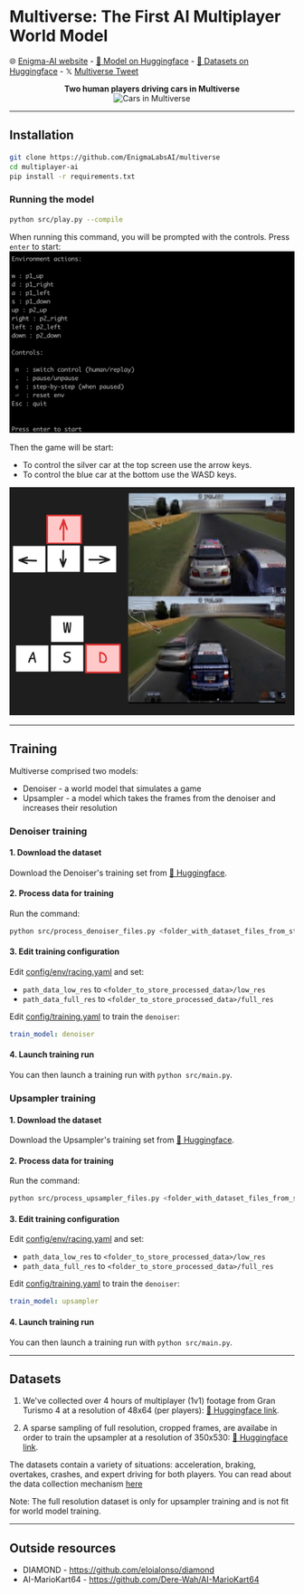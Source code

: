 # Multiverse: The First AI Multiplayer World Model

🌐 [Enigma-AI website](https://enigma-labs.io/) - [🤗 Model on Huggingface](https://huggingface.co/Enigma-AI/multiverse) -  [🤗 Datasets on Huggingface](https://huggingface.co/datasets/Enigma-AI/multiplayer-racing-low-res) - 𝕏 [Multiverse Tweet](https://x.com/j0nathanj/status/1920516649511244258) 

<div align='center'>
 <b>Two human players driving cars in Multiverse</b>
<br>
  <img alt="Cars in Multiverse" src="assets/demo.gif" width="400">
</div>

---

## Installation
```bash
git clone https://github.com/EnigmaLabsAI/multiverse
cd multiplayer-ai
pip install -r requirements.txt
```

### Running the model

```bash
python src/play.py --compile
```

When running this command, you will be prompted with the controls. Press `enter` to start:
![img.png](assets/img.png)

Then the game will be start:
* To control the silver car at the top screen use the arrow keys.
* To control the blue car at the bottom use the WASD keys.

![img_2.png](assets/img_2.png)

---


## Training

Multiverse comprised two models:
* Denoiser - a world model that simulates a game
* Upsampler - a model which takes the frames from the denoiser and increases their resolution

### Denoiser training

#### 1. Download the dataset
Download the Denoiser's training set from  [🤗 Huggingface](https://huggingface.co/datasets/Enigma-AI/multiplayer-racing-low-res).

#### 2. Process data for training
Run the command:
```bash
python src/process_denoiser_files.py <folder_with_dataset_files_from_step_one> <folder_to_store_processed_data>
```

#### 3. Edit training configuration

Edit [config/env/racing.yaml](config/env/racing.yaml) and set:
- `path_data_low_res` to `<folder_to_store_processed_data>/low_res`
- `path_data_full_res` to `<folder_to_store_processed_data>/full_res`

Edit [config/training.yaml](config/trainer.yaml) to train the `denoiser`:
```yaml
train_model: denoiser
```

#### 4. Launch training run

You can then launch a training run with `python src/main.py`.


### Upsampler training

#### 1. Download the dataset
Download the Upsampler's training set from  [🤗 Huggingface](https://huggingface.co/datasets/Enigma-AI/multiplayer-racing-full-res).

#### 2. Process data for training
Run the command:
```bash
python src/process_upsampler_files.py <folder_with_dataset_files_from_step_one> <folder_to_store_processed_data>
```

#### 3. Edit training configuration

Edit [config/env/racing.yaml](config/env/racing.yaml) and set:
- `path_data_low_res` to `<folder_to_store_processed_data>/low_res`
- `path_data_full_res` to `<folder_to_store_processed_data>/full_res`

Edit [config/training.yaml](config/trainer.yaml) to train the `denoiser`:
```yaml
train_model: upsampler
```

#### 4. Launch training run

You can then launch a training run with `python src/main.py`.


---

## Datasets

1. We've collected over 4 hours of multiplayer (1v1) footage from Gran Turismo 4 at a resolution of 48x64 (per players): [🤗 Huggingface link](https://huggingface.co/datasets/Enigma-AI/multiplayer-racing-low-res).

2. A sparse sampling of full resolution, cropped frames, are availabe in order to train the upsampler at a resolution of 350x530: [🤗 Huggingface link](https://huggingface.co/datasets/Enigma-AI/multiplayer-racing-full-res).

The datasets contain a variety of situations: acceleration, braking, overtakes, crashes, and expert driving for both players.
You can read about the data collection mechanism [here](https://enigma-labs.io/blog)

Note: The full resolution dataset is only for upsampler training and is not fit for world model training.

---

## Outside resources

- DIAMOND - https://github.com/eloialonso/diamond
- AI-MarioKart64 - https://github.com/Dere-Wah/AI-MarioKart64

